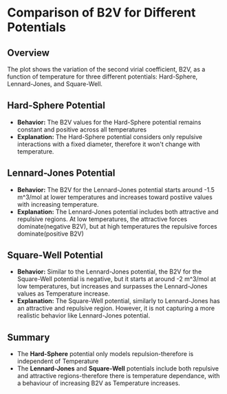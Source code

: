 
# Comparison of B2V for Different Potentials

## Overview
The plot shows the variation of the second virial coefficient, B2V, as a function of temperature for three different potentials: Hard-Sphere, Lennard-Jones, and Square-Well.

## Hard-Sphere Potential
- **Behavior:** The B2V values for the Hard-Sphere potential remains constant and positive across all temperatures
- **Explanation:** The Hard-Sphere potential considers only repulsive interactions with a fixed diameter, therefore it won't change with temperature. 

## Lennard-Jones Potential
- **Behavior:** The B2V for the Lennard-Jones potential starts around -1.5 m^3/mol at lower temperatures and increases toward postiive values with increasing temperature. 
- **Explanation:** The Lennard-Jones potential includes both attractive and repulsive regions. At low temperatures, the attractive forces dominate(negative B2V), but at high temperatures the repulsive forces dominate(positive B2V)

## Square-Well Potential
- **Behavior:** Similar to the Lennard-Jones potential, the B2V for the Square-Well potential is negative, but it starts at around -2 m^3/mol at low temperatures, but increases and surpasses the Lennard-Jones values as Temperature increase.
- **Explanation:** The Square-Well potential, similarly to Lennard-Jones has an attractive and repulsive region. However, it is not capturing a more realistic behavior like Lennard-Jones potential.

## Summary
- The **Hard-Sphere** potential only models repulsion-therefore is independent of Temperature
- The **Lennard-Jones** and **Square-Well** potentials include both repulsive and attractive regions-therefore there is temperature dependance, with a behaviour of increasing B2V as Temperature increases. 
